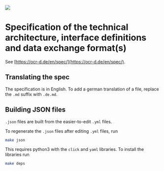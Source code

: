 <img src="https://ocr-d.de/assets/Logo-Schrift_Englisch.svg">

# Specification of the technical architecture, interface definitions and data exchange format(s)

See [https://ocr-d.de/en/spec/](https://ocr-d.de/en/spec/).

## Translating the spec

The specification is in English. To add a german translation of a file, replace the `.md` suffix with `.de.md`.

## Building JSON files

`.json` files are built from the easier-to-edit `.yml` files.

To regenerate the `.json` files after editing `.yml` files, run

```sh
make json
```

This requires python3 with the `click` and `yaml` libraries. To install the libraries run

```sh
make deps
```
